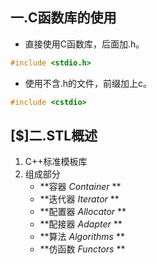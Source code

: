## 一.C函数库的使用

+	直接使用C函数库，后面加.h。
```c++
#include <stdio.h>
```
+	使用不含.h的文件，前缀加上c。
```c++
#include <cstdio>
```

## [$]二.STL概述

1. 	C++标准模板库
2. 	组成部分
	+	**容器 *Container* **
	+	**迭代器 *Iterator* **
	+	**配置器 *Allocator* **
	+	**配接器 *Adapter* **
	+	**算法 *Algorithms* **
	+	**仿函数 *Functors* **

